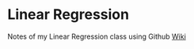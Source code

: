 # Linear Regression

Notes of my Linear Regression class using Github [Wiki](https://github.com/chanchishing/Linear-Regression/wiki)
